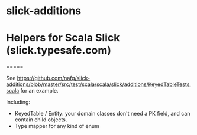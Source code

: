 slick-additions
===============

Helpers for Scala Slick (slick.typesafe.com)
=====
=====

See https://github.com/nafg/slick-additions/blob/master/src/test/scala/scala/slick/additions/KeyedTableTests.scala for an example.

Including:

 - KeyedTable / Entity: your domain classes don't need a PK field, and can contain child objects.
 - Type mapper for any kind of enum
 
